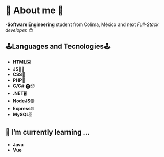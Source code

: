 # :rocket: About me :rocket:
-**Software Engineering** student from Colima, México and next *Full-Stack developer.* :wink:

## 🕹️Languages and Tecnologies🕹️
- **HTML**🖼️
- **JS**👨‍💻
- **CSS**🎨
- **PHP**🐘
- **C/C#** 🅒📦
- **.NET**🖥️
- **NodeJS**🟢
- **Express**🌐
- **MySQL**🗄️
## 🌱 I’m currently learning ...
- **Java**
- **Vue**
<!--
**EstebanCortina/EstebanCortina** is a ✨ _special_ ✨ repository because its `README.md` (this file) appears on your GitHub profile.

Here are some ideas to get you started:

- 🔭 I’m currently working on ...
- 🌱 I’m currently learning ...
- 👯 I’m looking to collaborate on ...
- 🤔 I’m looking for help with ...
- 💬 Ask me about ...
- 📫 How to reach me: ...
- 😄 Pronouns: ...
- ⚡ Fun fact: ...
-->
